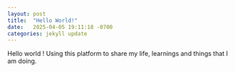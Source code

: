 ```yaml
---
layout: post
title:  "Hello World!"
date:   2025-04-05 19:11:18 -0700
categories: jekyll update
---
```


Hello world ! Using this platform to share my life, learnings and things that I am doing.